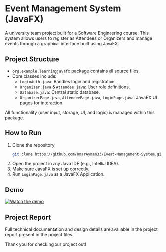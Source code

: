 # Event Management System (JavaFX)

A university team project built for a Software Engineering course. This system allows users to register as Attendees or Organizers and manage events through a graphical interface built using JavaFX.

##  Project Structure

- `org.example.learningjavafx` package contains all source files.
- Core classes include:
  - `LoginAuth.java`: Handles login and registration.
  - `Organizer.java` & `Attendee.java`: User role definitions.
  - `Database.java`: Central static database.
  - `OrganizerPage.java`, `AttendeePage.java`, `LoginPage.java`: JavaFX UI pages for interaction.

All functionality (user input, storage, UI, and logic) is managed within this package.

##  How to Run

1. Clone the repository:
   ```bash
   git clone https://github.com/OmarAyman33/Event-Management-System.git
   ```
2. Open the project in any Java IDE (e.g., IntelliJ IDEA).
3. Make sure JavaFX is set up correctly.
4. Run `LoginPage.java` as a JavaFX Application.

##  Demo

[![Watch the demo](https://img.youtube.com/vi/iDvzZphapYo/0.jpg)](https://www.youtube.com/watch?v=iDvzZphapYo "Project Demo")

##  Project Report

Full technical documentation and design details are available in the project report present in the project files.

Thank you for checking our project out!
